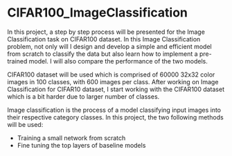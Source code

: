 # CIFAR100_ImageClassification

In this project, a step by step process will be presented for the Image Classification task on CIFAR100 dataset. In this Image Classification problem, not only 
will I design and develop a simple and efficient model from scratch to classify the data but also learn how to implement a pre-trained model.
I will also compare the performance of the two models.

CIFAR100 dataset will be used which is comprised of 60000 32x32 color images in 100 classes, with 600 images per class. After working on Image Classification for CIFAR10 dataset, I start working with the CIFAR100 dataset which is a bit harder due to larger number of classes.

Image classification is the process of a model classifying input images into their respective category classes. In this project, the two following methods will be used:

<ul>
  <li>Training a small network from scratch </li>
  <li>Fine tuning the top layers of baseline models </li>
</ul>

